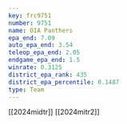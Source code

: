 ```yaml
---
key: frc9751
number: 9751
name: OIA Panthers
epa_end: 7.09
auto_epa_end: 3.54
teleop_epa_end: 2.05
endgame_epa_end: 1.5
winrate: 0.3125
district_epa_rank: 435
district_epa_percentile: 0.1487
type: Team
---
```

[[2024midtr]]
[[2024mitr2]]

